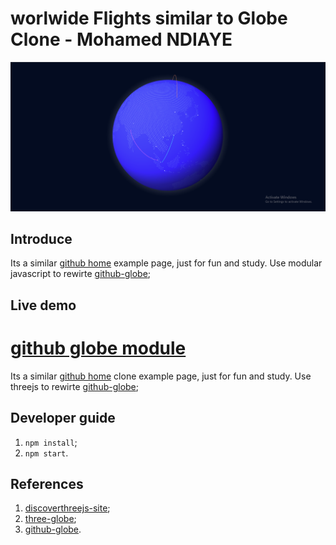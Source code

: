 # worlwide Flights similar to Globe Clone - Mohamed NDIAYE

![Globe](/static/globe.png)

## Introduce

Its a similar [github home](https://github.com/home) example page, just for fun and study. Use modular javascript to rewirte [github-globe](https://github.com/nandhakumarRNK/github-globe-clone);

## Live demo

[github globe module](https://nandhakumarRNK.github.io/github-globe-clone/)
=======
Its a similar [github home](https://github.com/home) clone example page, just for fun and study. Use threejs to rewirte [github-globe](https://github.com/nandhakumarRNK/github-globe-clone);

## Developer guide

1. `npm install`;
2. `npm start`.

## References

1. [discoverthreejs-site](https://github.com/looeee/discoverthreejs-site);
2. [three-globe](https://github.com/vasturiano/three-globe);
3. [github-globe](https://github.com/nandhakumarRNK/github-globe-clone).

